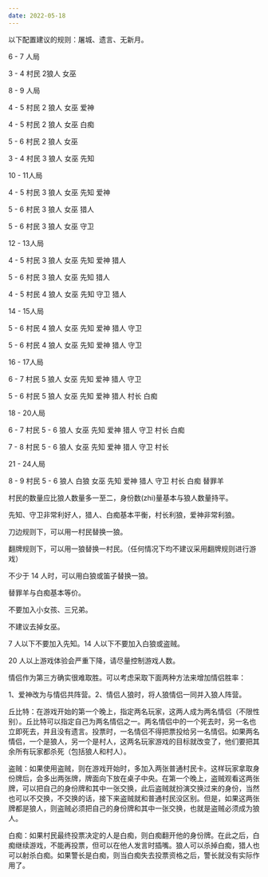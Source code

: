 ```yaml
---
date: 2022-05-18
---
```


以下配置建议的规则：屠城、遗言、无新月。

6 - 7 人局

3 - 4 村民 2狼人 女巫

8 - 9 人局

4 - 5 村民 2 狼人 女巫 爱神

4 - 5 村民 2 狼人 女巫 白痴

5 - 6 村民 2 狼人 女巫

3 - 4 村民 3 狼人 女巫 先知

10 - 11人局

4 - 5 村民 3 狼人 女巫 先知 爱神

5 - 6 村民 3 狼人 女巫 猎人

5 - 6 村民 3 狼人 女巫 守卫

12 - 13人局

4 - 5 村民 3 狼人 女巫 先知 爱神 猎人

5 - 6 村民 3 狼人 女巫 先知 猎人

4 - 5 村民 4 狼人 女巫 先知 守卫 猎人

14 - 15人局

5 - 6 村民 4 狼人 女巫 先知 爱神 猎人 守卫

5 - 6 村民 4 狼人 女巫 先知 爱神 猎人 守卫

16 - 17人局

6 - 7 村民 5 狼人 女巫 先知 爱神 猎人 守卫

5 - 6 村民 5 狼人 女巫 先知 爱神 猎人 村长 白痴

18 - 20人局

6 - 7 村民 5 - 6 狼人 女巫 先知 爱神 猎人 守卫 村长 白痴

7 - 8 村民 5 - 6 狼人 女巫 先知 爱神 猎人 守卫 村长

21 - 24人局

8 - 9 村民 5 - 6 狼人 白狼 女巫 先知 爱神 猎人 守卫 村长 白痴 替罪羊

村民的数量应比狼人数量多一至二，身份数(zhi)量基本与狼人数量持平。

先知、守卫非常利好人，猎人、白痴基本平衡，村长利狼，爱神非常利狼。

刀边规则下，可以用一村民替换一狼。

翻牌规则下，可以用一狼替换一村民。（任何情况下均不建议采用翻牌规则进行游戏）

不少于 14 人时，可以用白狼或笛子替换一狼。

替罪羊与白痴基本等价。

不要加入小女孩、三兄弟。

不建议去掉女巫。

7 人以下不要加入先知。14 人以下不要加入白狼或盗贼。

20 人以上游戏体验会严重下降，请尽量控制游戏人数。

情侣作为第三方确实很难取胜。可以考虑采取下面两种方法来增加情侣胜率：

1、爱神改为与情侣共阵营。2、情侣人狼时，将人狼情侣一同并入狼人阵营。

丘比特：在游戏开始的第一个晚上，指定两名玩家，这两人成为两名情侣（不限性别）。丘比特可以指定自己为两名情侣之一。两名情侣中的一个死去时，另一名也立即死去，并且没有遗言。投票时，一名情侣不得把票投给另一名情侣。如果两名情侣，一个是狼人，另一个是村人，这两名玩家游戏的目标就改变了，他们要把其余所有玩家都杀死（包括狼人和村人）。

盗贼：如果使用盗贼，则在游戏开始时，多加入两张普通村民卡。这样玩家拿取身份牌后，会多出两张牌，牌面向下放在桌子中央。在第一个晚上，盗贼观看这两张牌，可以把自己的身份牌和其中一张交换，此后盗贼就扮演交换过来的身份，当然也可以不交换，不交换的话，接下来盗贼就和普通村民没区别。但是，如果这两张牌都是狼人，则盗贼必须把自己的身份牌和其中一张交换，也就是盗贼必须成为狼人。

白痴：如果村民最终投票决定的人是白痴，则白痴翻开他的身份牌。在此之后，白痴继续游戏，不能再投票，但可以在他人发言时插嘴。狼人可以杀掉白痴，猎人也可以射杀白痴。如果警长是白痴，则当白痴失去投票资格之后，警长就没有实际作用了。